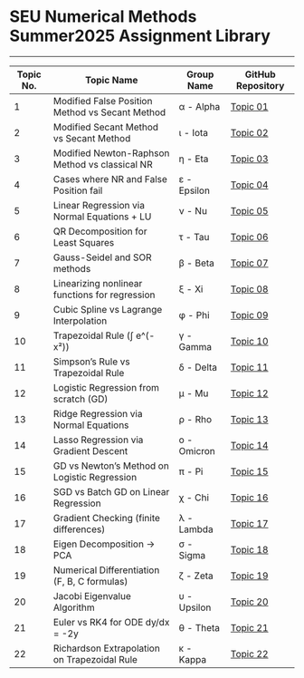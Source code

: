 # SEU Numerical Methods Summer2025 Assignment Library
-------------------------------------------------


| Topic No. | Topic Name | Group Name | GitHub Repository |
|-----------|------------|-----------|-------------------|
| 1 | Modified False Position Method vs Secant Method | α - Alpha | [Topic 01](https://github.com/ASHFIQUL005/Team-Alpha_Numerical_Assignment)|
| 2 | Modified Secant Method vs Secant Method | ι - Iota | [Topic 02](https://github.com/rafizakhatun121/-the-Modified-Secant-Method-cse261.4-) |
| 3 | Modified Newton-Raphson Method vs classical NR | η - Eta | [Topic 03](https://github.com/Taslim-392/Newton--Raphson)|
| 4 | Cases where NR and False Position fail | ε - Epsilon | [Topic 04](https://github.com/Md-HridoyNur/Epsilon-RootFailureFinding-Assignment) |
| 5 | Linear Regression via Normal Equations + LU | ν - Nu | [Topic 05](https://github.com/sushmita129/linearRegression) |
| 6 | QR Decomposition for Least Squares | τ	- Tau | [Topic 06](https://github.com/hasansamzid07/cse261qrleastsquares-Tau)|
| 7 | Gauss-Seidel and SOR methods | β - Beta | [Topic 07](https://github.com/H-A-Prohor/Numerical-Assignment-7)|
| 8 | Linearizing nonlinear functions for regression | ξ - Xi | [Topic 08](https://github.com/Humayra-Hasib/cse261-numerical.methode) |
| 9 | Cubic Spline vs Lagrange Interpolation | φ	- Phi | [Topic 09](https://github.com/NusratRushba/Numerical_method_assignment) |
| 10 | Trapezoidal Rule (∫ e^(-x²)) | γ - Gamma | [Topic 10](https://github.com/sharmin-08/Gamma) |
| 11 | Simpson’s Rule vs Trapezoidal Rule | δ - Delta | [Topic 11](https://github.com/sajidahmed2176/Num.github) |
| 12 | Logistic Regression from scratch (GD) | μ - Mu | [Topic 12](https://github.com/heyarafat/Logistic_Regression) |
| 13 | Ridge Regression via Normal Equations | ρ	- Rho | [Topic 13](https://github.com/Charm77/Ridge_Regression) |
| 14 | Lasso Regression via Gradient Descent | ο	- Omicron | [Topic 14](https://github.com/shazzad098/CSE261-Lasso-Ridge-Regression-) |
| 15 | GD vs Newton’s Method on Logistic Regression | π	- Pi | [Topic 15](https://github.com/Fahim-F25/NM-Assignment) |
| 16 | SGD vs Batch GD on Linear Regression | χ	- Chi | [Topic 16](https://github.com/Tanvir-Rhayan/GROUP-CHI) |
| 17 | Gradient Checking (finite differences) | λ - Lambda | [Topic 17](https://github.com/FardinShuvro/gradient-checking-logistic-regression) |
| 18 | Eigen Decomposition → PCA | σ	- Sigma | [Topic 18](https://github.com/nazmul-dev-coder/University-Project) |
| 19 | Numerical Differentiation (F, B, C formulas) | ζ - Zeta | [Topic 19](https://github.com/Nahid-01/zeta) |
| 20 | Jacobi Eigenvalue Algorithm | υ	- Upsilon | [Topic 20](https://github.com/BilashxD/Jacobi-Algo) |
| 21 | Euler vs RK4 for ODE dy/dx = -2y | θ - Theta | [Topic 21](https://github.com/mehedihasanovi222/-Numerical-Assignment) |
| 22 | Richardson Extrapolation on Trapezoidal Rule | κ - Kappa | [Topic 22](https://github.com/2022200000149-rantu/Richardson-Trapezoidal) |


